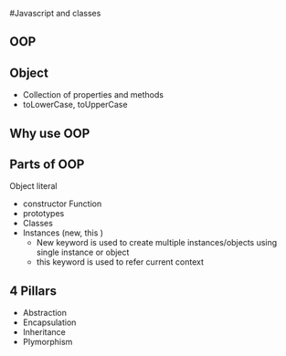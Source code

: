 #Javascript and classes

## OOP

## Object
- Collection of properties and methods
- toLowerCase, toUpperCase

## Why use OOP
## Parts of OOP

Object literal 

- constructor Function
- prototypes  
- Classes
- Instances (new, this )
    * New keyword is used to create multiple instances/objects using single instance or object 
    * this keyword is used to refer current context

## 4 Pillars

- Abstraction
- Encapsulation 
- Inheritance 
- Plymorphism
